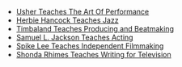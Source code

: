 
* [Usher Teaches The Art Of Performance](https://www.masterclass.com/classes/usher-teaches-the-art-of-performance
)
* [Herbie Hancock Teaches Jazz](https://www.masterclass.com/classes/herbie-hancock-teaches-jazz
)
* [Timbaland Teaches Producing and Beatmaking
](https://www.masterclass.com/classes/timbaland-teaches-producing-and-beatmaking
)
* [Samuel L. Jackson Teaches Acting](https://www.masterclass.com/classes/samuel-l-jackson-teaches-acting)
* [Spike Lee Teaches Independent Filmmaking](https://www.masterclass.com/classes/spike-lee-teaches-filmmaking)
* [Shonda Rhimes Teaches Writing for Television](https://www.masterclass.com/classes/shonda-rhimes-teaches-writing-for-television)




